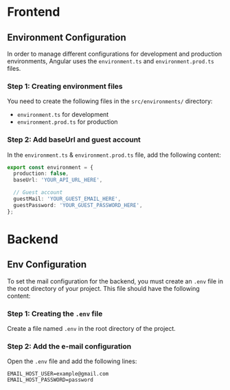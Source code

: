 # Frontend

## Environment Configuration

In order to manage different configurations for development and production environments, Angular uses the `environment.ts` and `environment.prod.ts` files.

### Step 1: Creating environment files

You need to create the following files in the `src/environments/` directory:

- `environment.ts` for development
- `environment.prod.ts` for production

### Step 2: Add baseUrl and guest account

In the `environment.ts` & `environment.prod.ts` file, add the following content:

````typescript
export const environment = {
  production: false,
  baseUrl: 'YOUR_API_URL_HERE',

  // Guest account
  guestMail: 'YOUR_GUEST_EMAIL_HERE',
  guestPassword: 'YOUR_GUEST_PASSWORD_HERE',
};
````

# Backend

## Env Configuration

To set the mail configuration for the backend, you must create an `.env` file in the root directory of your project. This file should have the following content:

### Step 1: Creating the `.env` file

Create a file named `.env` in the root directory of the project.

### Step 2: Add the e-mail configuration

Open the `.env` file and add the following lines:

````env
EMAIL_HOST_USER=example@gmail.com
EMAIL_HOST_PASSWORD=password

````
